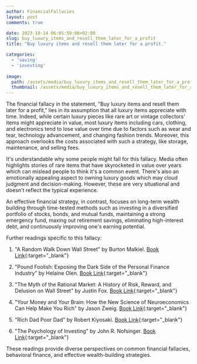 ```yaml
---
author: FinancialFallacies
layout: post
comments: true

date: 2023-10-14 06:05:59:00+02:00  
slug: buy_luxury_items_and_resell_them_later_for_a_profit
title: "Buy luxury items and resell them later for a profit."

categories:
  - 'saving'
  - 'investing'
  
image:
  path: /assets/media/buy_luxury_items_and_resell_them_later_for_a_profit.jpg
  thumbnail: /assets/media/buy_luxury_items_and_resell_them_later_for_a_profit.jpg
---
```


The financial fallacy in the statement, "Buy luxury items and resell them later for a profit," lies in its assumption that all luxury items appreciate with time. Indeed, while certain luxury pieces like rare art or vintage collectors' items might appreciate in value, most luxury items including cars, clothing, and electronics tend to lose value over time due to factors such as wear and tear, technology advancement, and changing fashion trends. Moreover, this approach overlooks the costs associated with such a strategy, like storage, maintenance, and selling fees.

It's understandable why some people might fall for this fallacy. Media often highlights stories of rare items that have skyrocketed in value over years which can mislead people to think it's a common event. There's also an emotionally appealing aspect to owning luxury goods which may cloud judgment and decision-making. However, these are very situational and doesn't reflect the typical experience.

An effective financial strategy, in contrast, focuses on long-term wealth building through time-tested methods such as investing in a diversified portfolio of stocks, bonds, and mutual funds, maintaining a strong emergency fund, maxing out retirement savings, eliminating high-interest debt, and continuously improving one's earning potential.

Further readings specific to this fallacy:
1. "A Random Walk Down Wall Street" by Burton Malkiel. [Book Link](https://www.amazon.com/Random-Walk-Down-Wall-Street/dp/0393330338/ref=nosim?tag=financialfall-20){:target="_blank"}

2. "Pound Foolish: Exposing the Dark Side of the Personal Finance Industry" by Helaine Olen. [Book Link](https://www.amazon.com/Pound-Foolish-Exposing-Personal-Industry/dp/159184679X/ref=nosim?tag=financialfall-20){:target="_blank"}

3. "The Myth of the Rational Market: A History of Risk, Reward, and Delusion on Wall Street" by Justin Fox. [Book Link](https://www.amazon.com/Myth-Rational-Market-History-Delusion/dp/0060599030/ref=nosim?tag=financialfall-20){:target="_blank"}

4. "Your Money and Your Brain: How the New Science of Neuroeconomics Can Help Make You Rich" by Jason Zweig. [Book Link](https://www.amazon.com/Your-Money-Brain-Science-Neuroeconomics/dp/0743276698/ref=nosim?tag=financialfall-20){:target="_blank"}

5. "Rich Dad Poor Dad" by Robert Kiyosaki. [Book Link](https://www.amazon.com/Rich-Dad-Poor-Teach-Middle/dp/1612680194/ref=nosim?tag=financialfall-20){:target="_blank"}

6. "The Psychology of Investing" by John R. Nofsinger. [Book Link](https://www.amazon.com/Psychology-Investing-John-R-Nofsinger/dp/041539757X/ref=nosim?tag=financialfall-20){:target="_blank"}

These readings provide diverse perspectives on common financial fallacies, behavioral finance, and effective wealth-building strategies.
